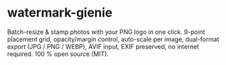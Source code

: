 # watermark-gienie
Batch-resize &amp; stamp photos with your PNG logo in one click. 9-point placement grid, opacity/margin control, auto-scale per image, dual-format export (JPG / PNG / WEBP), AVIF input, EXIF preserved, no internet required. 100 % open source (MIT).
